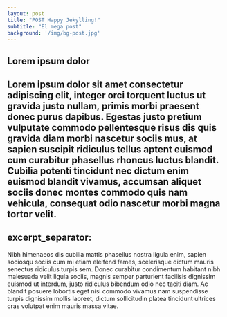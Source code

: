 ```yaml
---
layout: post
title: "POST Happy Jekylling!"
subtitle: "El mega post"
background: '/img/bg-post.jpg'
---
```



## Lorem ipsum dolor
Lorem ipsum dolor sit amet consectetur adipiscing elit, integer orci torquent luctus ut gravida justo nullam, primis morbi praesent donec purus dapibus. Egestas justo pretium vulputate commodo pellentesque risus dis quis gravida diam morbi nascetur sociis mus, at sapien suscipit ridiculus tellus aptent euismod cum curabitur phasellus rhoncus luctus blandit. Cubilia potenti tincidunt nec dictum enim euismod blandit vivamus, accumsan aliquet sociis donec montes commodo quis nam vehicula, consequat odio nascetur morbi magna tortor velit.
---
excerpt_separator: <!--more-->
---
Nibh himenaeos dis cubilia mattis phasellus nostra ligula enim, sapien sociosqu sociis cum mi etiam eleifend fames, scelerisque dictum mauris senectus ridiculus turpis sem. Donec curabitur condimentum habitant nibh malesuada velit ligula sociis, magnis semper parturient facilisis dignissim euismod ut interdum, justo ridiculus bibendum odio nec taciti diam. Ac blandit posuere lobortis eget nisi commodo vivamus nam suspendisse turpis dignissim mollis laoreet, dictum sollicitudin platea tincidunt ultrices cras volutpat enim mauris massa vitae.
